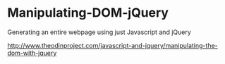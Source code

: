 Manipulating-DOM-jQuery
=======================

Generating an entire webpage using just Javascript and jQuery

http://www.theodinproject.com/javascript-and-jquery/manipulating-the-dom-with-jquery

